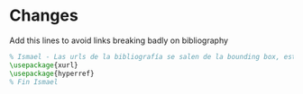 # Changes

Add this lines to avoid links breaking badly on bibliography
```latex
% Ismael - Las urls de la bibliografía se salen de la bounding box, esto lo arregla
\usepackage{xurl}
\usepackage{hyperref}
% Fin Ismael
```
